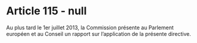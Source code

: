 # Article 115 - null


Au plus tard le 1er juillet 2013, la Commission présente au Parlement européen et au Conseil un rapport sur l’application de la présente directive.
